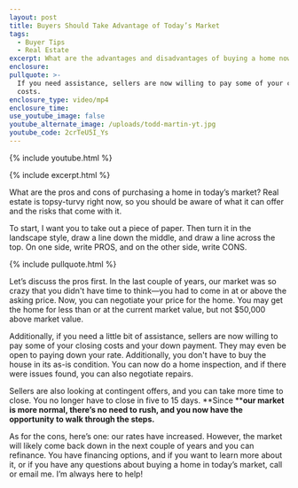 ```yaml
---
layout: post
title: Buyers Should Take Advantage of Today’s Market
tags:
  - Buyer Tips
  - Real Estate
excerpt: What are the advantages and disadvantages of buying a home now?
enclosure:
pullquote: >-
  If you need assistance, sellers are now willing to pay some of your closing
  costs.
enclosure_type: video/mp4
enclosure_time:
use_youtube_image: false
youtube_alternate_image: /uploads/todd-martin-yt.jpg
youtube_code: 2crTeU5I_Ys
---
```

{% include youtube.html %}

{% include excerpt.html %}

What are the pros and cons of purchasing a home in today’s market? Real estate is topsy-turvy right now, so you should be aware of what it can offer and the risks that come with it.

To start, I want you to take out a piece of paper. Then turn it in the landscape style, draw a line down the middle, and draw a line across the top. On one side, write PROS, and on the other side, write CONS.&nbsp;

{% include pullquote.html %}

Let’s discuss the pros first. In the last couple of years, our market was so crazy that you didn't have time to think—you had to come in at or above the asking price. Now, you can negotiate your price for the home. You may get the home for less than or at the current market value, but not $50,000 above market value.&nbsp;

Additionally, if you need a little bit of assistance, sellers are now willing to pay some of your closing costs and your down payment. They may even be open to paying down your rate. Additionally, you don't have to buy the house in its as-is condition. You can now do a home inspection, and if there were issues found, you can also negotiate repairs.&nbsp;

Sellers are also looking at contingent offers, and you can take more time to close. You no longer have to close in five to 15 days. **Since&nbsp;****our market is more normal, there’s no need to rush, and you now have the opportunity to walk through the steps.&nbsp;**

As for the cons, here’s one: our rates have increased. However, the market will likely come back down in the next couple of years and you can refinance. You have financing options, and if you want to learn more about it, or if you have any questions about buying a home in today’s market, call or email me. I’m always here to help\!